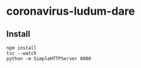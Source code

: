 # coronavirus-ludum-dare

## Install
```
npm install
tsc --watch
python -m SimpleHTTPServer 8000
```